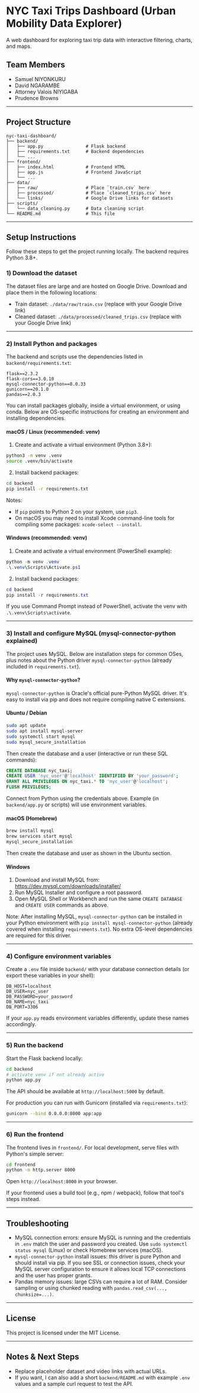 # NYC Taxi Trips Dashboard (Urban Mobility Data Explorer)

A web dashboard for exploring taxi trip data with interactive filtering, charts, and maps.

## Team Members
- Samuel NIYONKURU
- David NGARAMBE
- Attorney Valois NIYIGABA
- Prudence Browns

---

## Project Structure

```
nyc-taxi-dashboard/
├── backend/
│   ├── app.py                # Flask backend
│   ├── requirements.txt      # Backend dependencies
│   └── ...
├── frontend/
│   ├── index.html            # Frontend HTML
│   ├── app.js                # Frontend JavaScript
│   └── ...
├── data/
│   ├── raw/                  # Place `train.csv` here
│   ├── processed/            # Place `cleaned_trips.csv` here
│   └── links/                # Google Drive links for datasets
├── scripts/
│   └── data_cleaning.py      # Data cleaning script
└── README.md                 # This file
```

---

## Setup Instructions

Follow these steps to get the project running locally. The backend requires Python 3.8+.

### 1) Download the dataset

The dataset files are large and are hosted on Google Drive. Download and place them in the following locations:

- Train dataset: `./data/raw/train.csv`  (replace with your Google Drive link)
- Cleaned dataset: `./data/processed/cleaned_trips.csv`  (replace with your Google Drive link)

---

### 2) Install Python and packages

The backend and scripts use the dependencies listed in `backend/requirements.txt`:

```
flask==2.3.2
flask-cors==3.0.10
mysql-connector-python==8.0.33
gunicorn==20.1.0
pandas==2.0.3
```

You can install packages globally, inside a virtual environment, or using conda. Below are OS-specific instructions for creating an environment and installing dependencies.

#### macOS / Linux (recommended: venv)

1. Create and activate a virtual environment (Python 3.8+):

```bash
python3 -m venv .venv
source .venv/bin/activate
```

2. Install backend packages:

```bash
cd backend
pip install -r requirements.txt
```

Notes:
- If `pip` points to Python 2 on your system, use `pip3`.
- On macOS you may need to install Xcode command-line tools for compiling some packages: `xcode-select --install`.

#### Windows (recommended: venv)

1. Create and activate a virtual environment (PowerShell example):

```powershell
python -m venv .venv
.\.venv\Scripts\Activate.ps1
```

2. Install backend packages:

```powershell
cd backend
pip install -r requirements.txt
```

If you use Command Prompt instead of PowerShell, activate the venv with `.\.venv\Scripts\activate`.

---

### 3) Install and configure MySQL (mysql-connector-python explained)

The project uses MySQL. Below are installation steps for common OSes, plus notes about the Python driver `mysql-connector-python` (already included in `requirements.txt`).

#### Why `mysql-connector-python`?

`mysql-connector-python` is Oracle's official pure-Python MySQL driver. It's easy to install via pip and does not require compiling native C extensions.

#### Ubuntu / Debian

```bash
sudo apt update
sudo apt install mysql-server
sudo systemctl start mysql
sudo mysql_secure_installation
```

Then create the database and a user (interactive or run these SQL commands):

```sql
CREATE DATABASE nyc_taxi;
CREATE USER 'nyc_user'@'localhost' IDENTIFIED BY 'your_password';
GRANT ALL PRIVILEGES ON nyc_taxi.* TO 'nyc_user'@'localhost';
FLUSH PRIVILEGES;
```

Connect from Python using the credentials above. Example (in `backend/app.py` or scripts) will use environment variables.

#### macOS (Homebrew)

```bash
brew install mysql
brew services start mysql
mysql_secure_installation
```

Then create the database and user as shown in the Ubuntu section.

#### Windows

1. Download and install MySQL from: https://dev.mysql.com/downloads/installer/
2. Run MySQL Installer and configure a root password.
3. Open MySQL Shell or Workbench and run the same `CREATE DATABASE` and `CREATE USER` commands as above.

Note: After installing MySQL, `mysql-connector-python` can be installed in your Python environment with `pip install mysql-connector-python` (already covered when installing `requirements.txt`). No extra OS-level dependencies are required for this driver.

---

### 4) Configure environment variables

Create a `.env` file inside `backend/` with your database connection details (or export these variables in your shell):

```
DB_HOST=localhost
DB_USER=nyc_user
DB_PASSWORD=your_password
DB_NAME=nyc_taxi
DB_PORT=3306
```

If your `app.py` reads environment variables differently, update these names accordingly.

---

### 5) Run the backend

Start the Flask backend locally:

```bash
cd backend
# activate venv if not already active
python app.py
```

The API should be available at `http://localhost:5000` by default.

For production you can run with Gunicorn (installed via `requirements.txt`):

```bash
gunicorn --bind 0.0.0.0:8000 app:app
```

---

### 6) Run the frontend

The frontend lives in `frontend/`. For local development, serve files with Python's simple server:

```bash
cd frontend
python -m http.server 8000
```

Open `http://localhost:8000` in your browser.

If your frontend uses a build tool (e.g., npm / webpack), follow that tool's steps instead.

---

## Troubleshooting

- MySQL connection errors: ensure MySQL is running and the credentials in `.env` match the user and password you created. Use `sudo systemctl status mysql` (Linux) or check Homebrew services (macOS).
- `mysql-connector-python` install issues: this driver is pure Python and should install via pip. If you see SSL or connection issues, check your MySQL server configuration to ensure it allows local TCP connections and the user has proper grants.
- Pandas memory issues: large CSVs can require a lot of RAM. Consider sampling or using chunked reading with `pandas.read_csv(..., chunksize=...)`.

---

## License

This project is licensed under the MIT License.

---

## Notes & Next Steps

- Replace placeholder dataset and video links with actual URLs.
- If you want, I can also add a short `backend/README.md` with example `.env` values and a sample curl request to test the API.

